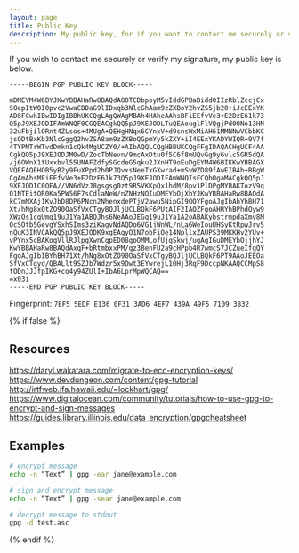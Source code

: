 ```yaml
---
layout: page
title: Public Key
description: My public key, for if you want to contact me securely or verify my signature.
---
```


If you wish to contact me securely or verify my signature, my public key is below.

```text
-----BEGIN PGP PUBLIC KEY BLOCK-----

mDMEYM4W6BYJKwYBBAHaRw8BAQdA80TCDbpoyM5vIddGPBaBidd0IIzRblZccjCx
SOepItW0I0pvc2VwaCBDaG9lIDxqb3NlcGhAam9zZXBoY2hvZS5jb20+iJcEExYK
AD8FCwkIBwIDIgIBBhUKCQgLAgQWAgMBAh4HAheAAhsBFiEEfvVe3+E2DzE61k73
Q5pJ9XEJODIFAmWNQF0CGQEACgkQQ5pJ9XEJODLTuQEAouglFlVQgjPd0ONo13HN
32uFbjilORnt4ZLsos+4MUgA+QEHgHNqx6CYnxV+d9snsWxMiAH61MMNNwVCbbKC
jsQDtBxKb3NlcGggQ2hvZSA8am9zZXBoQGpmYy5kZXY+iI4EExYKADYWIQR+9V7f
4TYPMTrWTvdDmkn1cQk4MgUCZY0/+AIbAQQLCQgHBBUKCQgFFgIDAQACHgUCF4AA
CgkQQ5pJ9XEJODJM0wD/ZocTbNevn/9mcAxDtu0f5C6f8mUQvGg9y6vlc5GR5dQA
/j6OWnX1tUxxbvl55UNAFZdfySGcdeG5qku2JXnHT9oEuDgEYM4W6BIKKwYBBAGX
VQEFAQEHQB5yB2y9FuXPpd2h0PJQvxsNeeTxGXwrad+mSvWZD89fAwEIB4h+BBgW
CgAmAhsMFiEEfvVe3+E2DzE61k73Q5pJ9XEJODIFAmWNQIsFCQbOgaMACgkQQ5pJ
9XEJODIC0QEA//VN6dVzJ8gsgsg0zt9R5VKKpQx1hdM/8pv1PlDPgMYBAKTozV9q
Q1NTEitQR0Ka5PW56F7sCdlaNeW/nZNHzNQIuDMEYbOjXhYJKwYBBAHaRw8BAQdA
kC7mNXAj1KvJbD8DP6PNcn2NhenxdePTjV2awu5NipGI9QQYFgoAJgIbAhYhBH71
Xt/hNg8xOtZO90OaSfVxCTgyBQJljUCLBQkF6PUtAIF2IAQZFgoAHRYhBPhdQyw9
XWzOs1cqUmq19uJ1Ya1ABQJhs6NeAAoJEGq19uJ1Ya1A2oABAKybstrmpdaXmv8M
OcSOtb5GevgYSxhSIms3ziKagvNdAQDo6VG1jWnWL/nLa6WeIouUHSyKtRpwJrv5
nQuK3INVCAkQQ5pJ9XEJODK9xgEAqyO1N7obFiOe14NpllxZAUPS39MKKHv2YUv+
vPYnx5cBAKogVllRJlpgXwnCqpED08goOMMLofUjqSkwj/ugAgIGuDMEYbOjjhYJ
KwYBBAHaRw8BAQdAxqF+bRtmbxxPM/qz3BenFU2a9cHPpb4R7wmcS7JCZueIfgQY
FgoAJgIbIBYhBH71Xt/hNg8xOtZO90OaSfVxCTgyBQJljUCLBQkF6PT9AAoJEEOa
SfVxCTgyd/QBALlt9SZJb7Wdzr5x9Dwt3EYwrejL10Hj3RqF9DccpNKAAQCCMpS8
fODnJJJfpIKG+co4y94ZUlI+IbA6LprMpWQCAQ==
=x03i
-----END PGP PUBLIC KEY BLOCK-----
```

Fingerprint: `7EF5 5EDF E136 0F31 3AD6 4EF7 439A 49F5 7109 3832`

{% if false  %}
## Resources

https://daryl.wakatara.com/migrate-to-ecc-encryption-keys/
https://www.devdungeon.com/content/gpg-tutorial
http://irtfweb.ifa.hawaii.edu/~lockhart/gpg/
https://www.digitalocean.com/community/tutorials/how-to-use-gpg-to-encrypt-and-sign-messages
https://guides.library.illinois.edu/data_encryption/gpgcheatsheet

## Examples

```bash
# encrypt message
echo -n “Text” | gpg -ear jane@example.com

# sign and encrypt message
echo -n “Text” | gpg -sear jane@example.com

# decrypt message to stdout
gpg -d test.asc

```
{% endif %}
